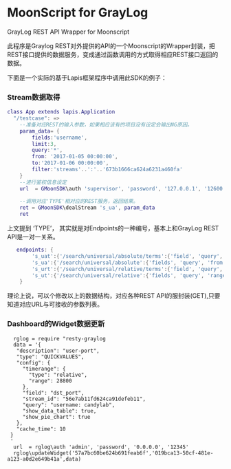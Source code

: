 # MoonScript for GrayLog
GrayLog REST API Wrapper for Moonscript


此程序是Graylog REST对外提供的API的一个Moonscript的Wrapper封装，把REST接口提供的数据服务，变成通过函数调用的方式取得相应REST接口返回的数据。


下面是一个实际的基于Lapis框架程序中调用此SDK的例子：



### Stream数据取得

```lua
class App extends lapis.Application
  "/testcase": =>
    --准备对应REST的输入参数，如果相应该有的项目没有设定会输出NG原因。
    param_data= {
        fields:'username',
        limit:3,
        query:'*',
        from: '2017-01-05 00:00:00',
        to:'2017-01-06 00:00:00',
        filter:'streams'..':'..'673b1666ca624a6231a460fa'
    }
    --进行鉴权信息设定
    url  = GMoonSDK\auth 'supervisor', 'password', '127.0.0.1', '12600'
    
    --调用对应'TYPE'相对应的REST服务，返回结果。
    ret = GMoonSDK\dealStream 's_ua', param_data
    ret
```    
上文提到 ‘TYPE’， 其实就是对Endpoints的一种编号，基本上和GrayLog REST API是一对一关系。

```lua
   endpoints: {
        's_uat':{'/search/universal/absolute/terms':{'field', 'query', 'from', 'to', 'limit'} }
        's_ua':{'/search/universal/absolute':{'fields', 'query', 'from', 'to', 'limit'} }
        's_urt':{'/search/universal/relative/terms':{'field', 'query', 'range'} }
        's_ut':{'/search/universal/relative':{'fields', 'query', 'range'} }
    }
```
理论上说，可以个修改以上的数据结构，对应各种REST API的服封装(GET),只要知道对应URL与可接收的参数列表。

### Dashboard的Widget数据更新

      rglog = require "resty-graylog
      data = '{
       "description": "user-port",
       "type": "QUICKVALUES",
       "config": {
         "timerange": {
           "type": "relative",
           "range": 28800 
         },
         "field": "dst_port",
         "stream_id": "56e7ab11fd624ca91defeb11",
         "query": "username: candylab",
         "show_data_table": true,
         "show_pie_chart": true
       },
       "cache_time": 10
     }
     '
      url  = rglog\auth 'admin', 'password', '0.0.0.0', '12345'
      rglog\updateWidget('57a7bc60be624b691feab6f','019bca13-50cf-481e-a123-a0d2e649b41a',data)

